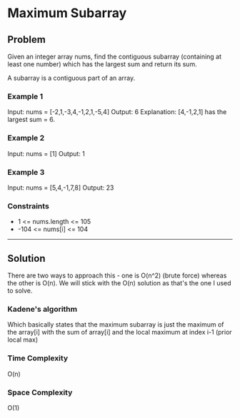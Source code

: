 # Maximum Subarray

## Problem

Given an integer array nums, find the contiguous subarray (containing at least one number) which has the largest sum and return its sum.

A subarray is a contiguous part of an array.

### Example 1

Input: nums = [-2,1,-3,4,-1,2,1,-5,4]
Output: 6
Explanation: [4,-1,2,1] has the largest sum = 6.

### Example 2

Input: nums = [1]
Output: 1

### Example 3

Input: nums = [5,4,-1,7,8]
Output: 23

### Constraints

- 1 <= nums.length <= 105
- -104 <= nums[i] <= 104

---

## Solution

There are two ways to approach this - one is O(n^2) (brute force) whereas the other is O(n). We will stick with the O(n) solution as that's the one I used to solve.

### Kadene's algorithm

Which basically states that the maximum subarray is just the maximum of the array[i] with the sum of
array[i] and the local maximum at index i-1 (prior local max)

### Time Complexity

O(n)

### Space Complexity

O(1)

